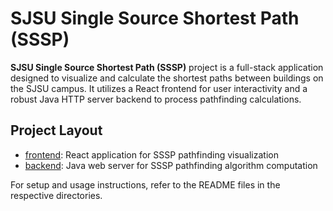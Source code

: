# SJSU Single Source Shortest Path (SSSP)

**SJSU Single Source Shortest Path (SSSP)** project is a full-stack application designed to visualize and calculate the shortest paths between buildings on the SJSU campus. It utilizes a React frontend for user interactivity and a robust Java HTTP server backend to process pathfinding calculations.

## Project Layout

* [frontend](/frontend/): React application for SSSP pathfinding visualization
* [backend](/backend/): Java web server for SSSP pathfinding algorithm computation

For setup and usage instructions, refer to the README files in the respective directories.
